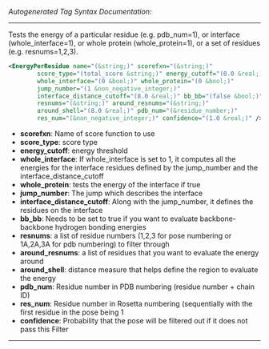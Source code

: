 <!-- THIS IS AN AUTOGENERATED FILE: Don't edit it directly, instead change the schema definition in the code itself. -->

_Autogenerated Tag Syntax Documentation:_

---
Tests the energy of a particular residue (e.g. pdb_num=1), or interface (whole_interface=1), or whole protein (whole_protein=1), or a set of residues (e.g. resnums=1,2,3).

```xml
<EnergyPerResidue name="(&string;)" scorefxn="(&string;)"
        score_type="(total_score &string;)" energy_cutoff="(0.0 &real;)"
        whole_interface="(0 &bool;)" whole_protein="(0 &bool;)"
        jump_number="(1 &non_negative_integer;)"
        interface_distance_cutoff="(8.0 &real;)" bb_bb="(false &bool;)"
        resnums="(&string;)" around_resnums="(&string;)"
        around_shell="(8.0 &real;)" pdb_num="(&residue_number;)"
        res_num="(&non_negative_integer;)" confidence="(1.0 &real;)" />
```

-   **scorefxn**: Name of score function to use
-   **score_type**: score type
-   **energy_cutoff**: energy threshold
-   **whole_interface**: If whole_interface is set to 1, it computes all the energies for the interface residues defined by the jump_number and the interface_distance_cutoff
-   **whole_protein**: tests the energy of the interface if true
-   **jump_number**: The jump which describes the interface
-   **interface_distance_cutoff**: Along with the jump_number, it defines the residues on the interface
-   **bb_bb**: Needs to be set to true if you want to evaluate backbone-backbone hydrogen bonding energies
-   **resnums**: a list of residue numbers (1,2,3 for pose numbering or 1A,2A,3A for pdb numbering) to filter through
-   **around_resnums**: a list of residues that you want to evaluate the energy around
-   **around_shell**: distance measure that helps define the region to evaluate the energy
-   **pdb_num**: Residue number in PDB numbering (residue number + chain ID)
-   **res_num**: Residue number in Rosetta numbering (sequentially with the first residue in the pose being 1
-   **confidence**: Probability that the pose will be filtered out if it does not pass this Filter

---
